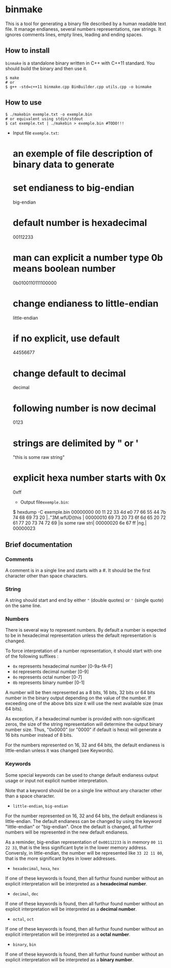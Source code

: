 # binmake

This is a tool for generating a binary file described by a human readable text file.
It manage endianess, several numbers representations, raw strings.
It ignores comments lines, empty lines, leading and ending spaces.

## How to install

`binmake` is a standalone binary written in C++ with C++11 standard.
You should build the binary and then use it.

    $ make
    # or
    $ g++ -std=c++11 binmake.cpp BinBuilder.cpp utils.cpp -o binmake

## How to use

    $ ./makebin exemple.txt -o exemple.bin
    # or equivalent using stdin/stdout
    $ cat exemple.txt | ./makebin > exemple.bin #TODO!!!

- Input file `exemple.txt`:

    # an exemple of file description of binary data to generate

    # set endianess to big-endian
    big-endian

    # default number is hexadecimal
    00112233

    # man can explicit a number type 0b means boolean number
    0b0100110111100000

    # change endianess to little-endian
    little-endian

    # if no explicit, use default
    44556677

    # change default to decimal
    decimal

    # following number is now decimal
    0123

    # strings are delimited by " or '
    "this is some raw string"

    # explicit hexa number starts with 0x
    0xff

    - Output file`exemple.bin`:

    $ hexdump -C exemple.bin
    00000000  00 11 22 33 4d e0 77 66  55 44 7b 74 68 69 73 20  |.."3M.wfUD{this |
    00000010  69 73 20 73 6f 6d 65 20  72 61 77 20 73 74 72 69  |is some raw stri|
    00000020  6e 67 ff                                          |ng.|
    00000023

## Brief documentation

### Comments

A comment is in a single line and starts with a #. It should be the first
character other than space characters.

### String

A string should start and end by either `"` (double quotes) or `'`
(single quote) on the same line.

### Numbers

There is several way to represent numbers. By default a number is expected to
be in hexadecimal representation unless the default representation is changed.

To force interpretation of a number representation, it should start with one of
the following suffixes :
- `0x` represents hexadecimal number [0-9a-fA-F]
- `0d` represents decimal number [0-9]
- `0o` represents octal number [0-7]
- `0b` represents binary number [0-1]

A number will be then represented as a 8 bits, 16 bits, 32 bits or 64 bits
number in the binary output depending on the value of the number. If exceeding
one of the above bits size it will use the next available size (max 64 bits).

As exception, if a hexadecimal number is provided with non-significant zeros,
the size of the string representation will determine the output binary number
size. Thus, "0x0000" (or "0000" if default is hexa) will generate a 16 bits
number instead of 8 bits.

For the numbers represented on 16, 32 and 64 bits, the default endianess is
little-endian unless it was changed (see Keywords).

### Keywords

Some special keywords can be used to change default endianess output usage or
input not explicit number interpretation.

Note that a keyword should be on a single line without any character other than
a space character.

- `little-endian`, `big-endian`

For the number represented on 16, 32 and 64 bits, the default endianess is
little-endian. The default endianess can be changed by using the keyword
"little-endian" or "big-endian".
Once the default is changed, all further numbers will be represented in the
new default endianess.

As a reminder, big-endian representation of `0x00112233` is in
memory `00 11 22 33`, that is the less significant byte in the lower memory
address.
Conversly, in little-endian, the number will be represented like `33 22 11 00`,
that is the more significant bytes in lower addresses.


- `hexadecimal`, `hexa`, `hex`

If one of these keywords is found, then all furthur found number without an
explicit interpretation will be interpreted as a **hexadecimal number**.

- `decimal`, `dec`

If one of these keywords is found, then all furthur found number without an
explicit interpretation will be interpreted as a **decimal number**.

- `octal`, `oct`

If one of these keywords is found, then all furthur found number without an
explicit interpretation will be interpreted as a **octal number**.

- `binary`, `bin`

If one of these keywords is found, then all furthur found number without an
explicit interpretation will be interpreted as a **binary number**.



